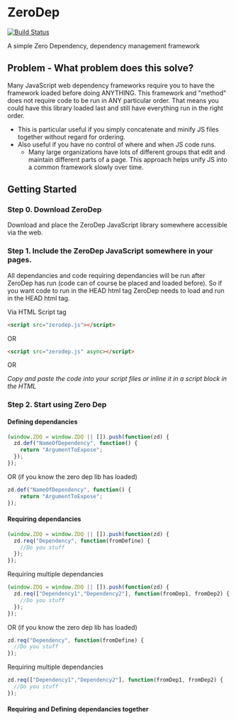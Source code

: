 # ZeroDep

[![Build Status](https://travis-ci.org/SimonChong/ZeroDep.svg?branch=master)](https://travis-ci.org/SimonChong/ZeroDep)

A simple Zero Dependency, dependency management framework

## Problem - What problem does this solve?

Many JavaScript web dependency frameworks require you to have the framework loaded before doing ANYTHING. This framework and "method" does not require code to be run in ANY particular order. That means you could have this library loaded last and still have everything run in the right order.

+ This is particular useful if you simply concatenate and minify JS files together without regard for ordering.
+ Also useful if you have no control of where and when JS code runs.
  - Many large organizations have lots of different groups that edit and maintain different parts of a page. This approach helps unify JS into a common framework slowly over time.

## Getting Started

### Step 0. Download ZeroDep

Download and place the ZeroDep JavaScript library somewhere accessible via the web.

### Step 1. Include the ZeroDep JavaScript somewhere in your pages.

All dependancies and code requiring dependancies will be run after ZeroDep has run (code can of course be placed and loaded before). So if you want code to run in the HEAD html tag ZeroDep needs to load and run in the HEAD html tag.

Via HTML Script tag

```html
<script src="zerodep.js"></script>
```

OR

```html
<script src="zerodep.js" async></script>
```

OR

*Copy and paste the code into your script files or inline it in a script block in the HTML*


### Step 2. Start using Zero Dep


#### Defining dependancies

```javascript
(window.ZDQ = window.ZDQ || []).push(function(zd) {
  zd.def("NameOfDependency", function() {
    return "ArgumentToExpose";
  });
});
```

OR (if you know the zero dep lib has loaded)

```javascript
zd.def("NameOfDependency", function() {
	return "ArgumentToExpose";
});
```

#### Requiring dependancies

```javascript
(window.ZDQ = window.ZDQ || []).push(function(zd) {
  zd.req("Dependency", function(fromDefine) {
    //Do you stuff
  });
});
```

Requiring multiple dependancies

```javascript
(window.ZDQ = window.ZDQ || []).push(function(zd) {
  zd.req(["Dependency1","Dependency2"], function(fromDep1, fromDep2) {
    //Do you stuff
  });
});
```

OR (if you know the zero dep lib has loaded)

```javascript
zd.req("Dependency", function(fromDefine) {
  //Do you stuff
});
```
Requiring multiple dependancies

```javascript
zd.req(["Dependency1","Dependency2"], function(fromDep1, fromDep2) {
  //Do you stuff
});
```

#### Requiring and Defining dependancies together
